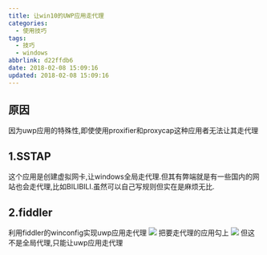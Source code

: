 ```yaml
---
title: 让win10的UWP应用走代理
categories:
  - 使用技巧
tags:
  - 技巧
  - windows
abbrlink: d22ffdb6
date: 2018-02-08 15:09:16
updated: 2018-02-08 15:09:16
---
```


## 原因 
因为uwp应用的特殊性,即使使用proxifier和proxycap这种应用者无法让其走代理
## 1.SSTAP 
这个应用是创建虚拟网卡,让windows全局走代理.但其有弊端就是有一些国内的网站也会走代理,比如BILIBILI.虽然可以自己写规则但实在是麻烦无比.<!--more-->

## 2.fiddler 
利用fiddler的winconfig实现uwp应用走代理
![](http://blog-1254450445.cossgp.myqcloud.com/WK%290~%29WR%29N79$KZ4HZZTDQ2.png)
把要走代理的应用勾上
![](http://blog-1254450445.cossgp.myqcloud.com/KT3%28H@%60C63P@2KH_X7C@QDI.png)
但这不是全局代理,只能让uwp应用走代理
